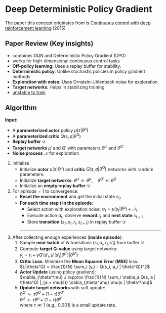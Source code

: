 # Deep Deterministic Policy Gradient
The paper this concept originates from is [Continuous control with deep reinforcement learning](https://arxiv.org/pdf/1509.02971) (2015)

## Paper Review (Key insights)
- combines DQN and Deterministic Policy Gradient (DPG)
- works for high-dimensional continuous control tasks
- **Off-policy learning**: Uses a replay buffer for stability.
- **Deterministic policy**: Unlike stochastic policies in policy gradient methods
- **Exploration with noise**: Uses Ornstein-Uhlenbeck noise for exploration
- **Target networks**: Helps in stabilizing training
- <ins>unstable to train</ins>

## Algorithm
**Input:**  
- A **parameterized actor** policy $\mu(s|\theta^{\mu})$
- A **parameterized critic** $Q(s, a | \theta^Q)$
- **Replay buffer** $\mathcal{D}$
- **Target networks** $\mu'$ and $Q'$ with parameters $\theta^{\mu'}$ and $\theta^{Q'}$
- **Noise process** $\mathcal{N}$ for exploration

1. Initialize
    - Initialize **actor** $\mu(s|\theta^\mu)$ and **critic** $Q(s, a | \theta^Q)$ networks with random parameters.
    - Initialize **target networks**: $\theta^{\mu'} \leftarrow \theta^{\mu}, \quad \theta^{Q'} \leftarrow \theta^{Q}$
    - Initialize an **empty replay buffer** $\mathcal{D}$
2. For $episode=1$ to convergence:
    - **Reset the environment** and get the initial state $s_0$
    - **For each time step $t$ in the episode**:
        - Select action with exploration noise: $a_t = \mu(s_t | \theta^\mu) + \mathcal{N}_t$
        - Execute action $a_t$, observe **reward** $r_t$ and **next state** $s_{t+1}$
        - Store **transition** $(s_t, a_t, r_t, s_{t+1})$ in replay buffer $\mathcal{D}$
        ---
3. After collecting enough experiences (**inside episode**):
    1. Sample **mini-batch** of $N$ transitions $(s_i, a_i, r_i, s'_i)$ from buffer $\mathcal{D}$.
    2. Compute **target Q-value** using target networks:  
    $y_i = r_i + \gamma Q'(s'_i, \mu'(s'_i | \theta^{\mu'}) | \theta^{Q'})$
    3. **Critic Loss**: Minimize the **Mean Squared Error (MSE)** loss:  
    $L(\theta^Q) = \frac{1}{N} \sum_i (y_i - Q(s_i, a_i | \theta^Q))^2$
    4. **Actor Update** (using policy gradient):  
    $\nabla_{\theta^\mu} J \approx \frac{1}{N} \sum_i \nabla_a Q(s, a | \theta^Q) |_{a = \mu(s)} \nabla_{\theta^\mu} \mu(s | \theta^\mu)$
    5. **Update target networks** with soft update:  
    $\theta^{Q'} \leftarrow \tau \theta^Q + (1 - \tau) \theta^{Q'}$  
    $\theta^{\mu'} \leftarrow \tau \theta^\mu + (1 - \tau) \theta^{\mu'}$  
    where $\tau \ll 1$ (e.g., 0.001) is a small update rate.
